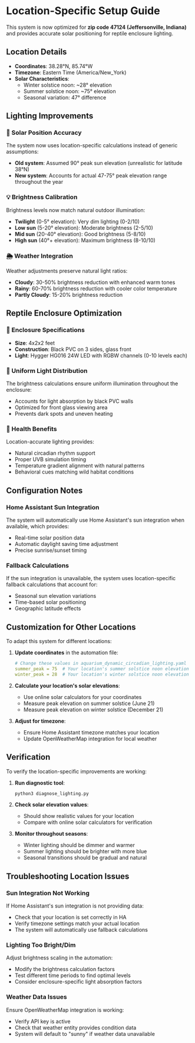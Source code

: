 # Location-Specific Setup Guide

This system is now optimized for **zip code 47124 (Jeffersonville, Indiana)** and provides accurate solar positioning for reptile enclosure lighting.

## Location Details

- **Coordinates**: 38.28°N, 85.74°W
- **Timezone**: Eastern Time (America/New_York)
- **Solar Characteristics**:
  - Winter solstice noon: ~28° elevation
  - Summer solstice noon: ~75° elevation
  - Seasonal variation: 47° difference

## Lighting Improvements

### 🌅 Solar Position Accuracy
The system now uses location-specific calculations instead of generic assumptions:
- **Old system**: Assumed 90° peak sun elevation (unrealistic for latitude 38°N)
- **New system**: Accounts for actual 47-75° peak elevation range throughout the year

### 💡 Brightness Calibration  
Brightness levels now match natural outdoor illumination:
- **Twilight** (0-5° elevation): Very dim lighting (0-2/10)
- **Low sun** (5-20° elevation): Moderate brightness (2-5/10)
- **Mid sun** (20-40° elevation): Good brightness (5-8/10)
- **High sun** (40°+ elevation): Maximum brightness (8-10/10)

### 🌦️ Weather Integration
Weather adjustments preserve natural light ratios:
- **Cloudy**: 30-50% brightness reduction with enhanced warm tones
- **Rainy**: 60-70% brightness reduction with cooler color temperature
- **Partly Cloudy**: 15-20% brightness reduction

## Reptile Enclosure Optimization

### 📐 Enclosure Specifications
- **Size**: 4x2x2 feet
- **Construction**: Black PVC on 3 sides, glass front
- **Light**: Hygger HG016 24W LED with RGBW channels (0-10 levels each)

### 🎯 Uniform Light Distribution
The brightness calculations ensure uniform illumination throughout the enclosure:
- Accounts for light absorption by black PVC walls
- Optimized for front glass viewing area
- Prevents dark spots and uneven heating

### 🦎 Health Benefits
Location-accurate lighting provides:
- Natural circadian rhythm support
- Proper UVB simulation timing
- Temperature gradient alignment with natural patterns
- Behavioral cues matching wild habitat conditions

## Configuration Notes

### Home Assistant Sun Integration
The system will automatically use Home Assistant's sun integration when available, which provides:
- Real-time solar position data
- Automatic daylight saving time adjustment
- Precise sunrise/sunset timing

### Fallback Calculations
If the sun integration is unavailable, the system uses location-specific fallback calculations that account for:
- Seasonal sun elevation variations
- Time-based solar positioning
- Geographic latitude effects

## Customization for Other Locations

To adapt this system for different locations:

1. **Update coordinates** in the automation file:
   ```yaml
   # Change these values in aquarium_dynamic_circadian_lighting.yaml
   summer_peak = 75  # Your location's summer solstice noon elevation
   winter_peak = 28  # Your location's winter solstice noon elevation
   ```

2. **Calculate your location's solar elevations**:
   - Use online solar calculators for your coordinates
   - Measure peak elevation on summer solstice (June 21)
   - Measure peak elevation on winter solstice (December 21)

3. **Adjust for timezone**:
   - Ensure Home Assistant timezone matches your location
   - Update OpenWeatherMap integration for local weather

## Verification

To verify the location-specific improvements are working:

1. **Run diagnostic tool**:
   ```bash
   python3 diagnose_lighting.py
   ```

2. **Check solar elevation values**:
   - Should show realistic values for your location
   - Compare with online solar calculators for verification

3. **Monitor throughout seasons**:
   - Winter lighting should be dimmer and warmer
   - Summer lighting should be brighter with more blue
   - Seasonal transitions should be gradual and natural

## Troubleshooting Location Issues

### Sun Integration Not Working
If Home Assistant's sun integration is not providing data:
- Check that your location is set correctly in HA
- Verify timezone settings match your actual location
- The system will automatically use fallback calculations

### Lighting Too Bright/Dim
Adjust brightness scaling in the automation:
- Modify the brightness calculation factors
- Test different time periods to find optimal levels
- Consider enclosure-specific light absorption factors

### Weather Data Issues
Ensure OpenWeatherMap integration is working:
- Verify API key is active
- Check that weather entity provides condition data
- System will default to "sunny" if weather data unavailable